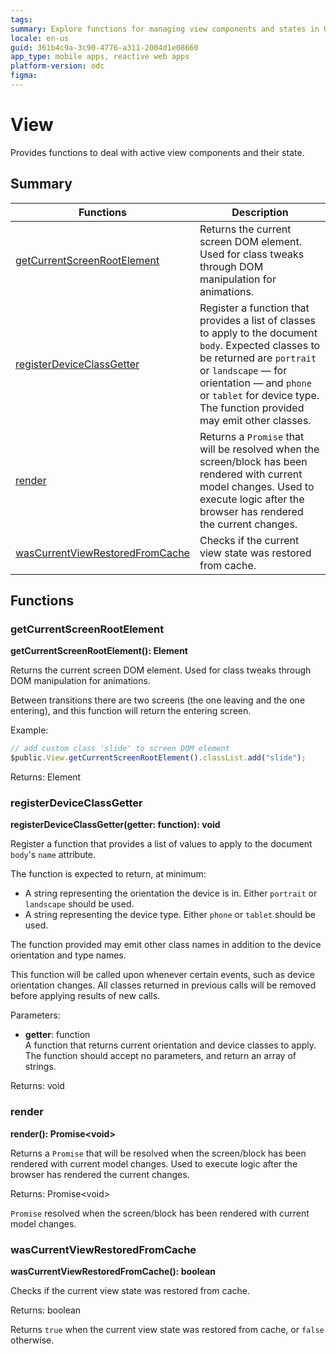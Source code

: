 ```yaml
---
tags: 
summary: Explore functions for managing view components and states in OutSystems Developer Cloud (ODC) for mobile and reactive web apps.
locale: en-us
guid: 361b4c9a-3c90-4776-a311-2004d1e08660
app_type: mobile apps, reactive web apps
platform-version: odc
figma:
---
```


# View

Provides functions to deal with active view components and their state.

## Summary

|Functions|Description|
|---|---|
|[getCurrentScreenRootElement](#getcurrentscreenrootelement)|Returns the current screen DOM element. Used for class tweaks through DOM manipulation for animations.|
|[registerDeviceClassGetter](#registerdeviceclassgetter)|Register a function that provides a list of classes to apply to the document `body`. Expected classes to be returned are `portrait` or `landscape` — for orientation — and `phone` or `tablet` for device type. The function provided may emit other classes.|
|[render](#render)|Returns a `Promise` that will be resolved when the screen/block has been rendered with current model changes. Used to execute logic after the browser has rendered the current changes.|
|[wasCurrentViewRestoredFromCache](#wascurrentviewrestoredfromcache)|Checks if the current view state was restored from cache.|

## Functions

### getCurrentScreenRootElement

**getCurrentScreenRootElement(): Element**

Returns the current screen DOM element. Used for class tweaks through DOM manipulation for animations.

Between transitions there are two screens (the one leaving and the one entering), and this function will return the entering screen.

Example:

```javascript
// add custom class 'slide' to screen DOM element
$public.View.getCurrentScreenRootElement().classList.add("slide");
```

Returns: Element

### registerDeviceClassGetter

**registerDeviceClassGetter(getter: function): void**

Register a function that provides a list of values to apply to the document `body`'s `name` attribute.

The function is expected to return, at minimum:
- A string representing the orientation the device is in. Either `portrait` or `landscape` should be used.
- A string representing the device type. Either `phone` or `tablet` should be used.

The function provided may emit other class names in addition to the device orientation and type names.

This function will be called upon whenever certain events, such as device orientation changes. All classes returned in previous calls will be removed before applying results of new calls.

Parameters:

* **getter**: function<br/>A function that returns current orientation and device classes to apply. The function should accept no parameters, and return an array of strings. 

Returns: void

### render

**render(): Promise&lt;void&gt;**

Returns a `Promise` that will be resolved when the screen/block has been rendered with current model changes. Used to execute logic after the browser has rendered the current changes.

Returns: Promise&lt;void&gt;

`Promise` resolved when the screen/block has been rendered with current model changes.

### wasCurrentViewRestoredFromCache

**wasCurrentViewRestoredFromCache(): boolean**

Checks if the current view state was restored from cache.

Returns: boolean

Returns `true` when the current view state was restored from cache, or `false` otherwise.


